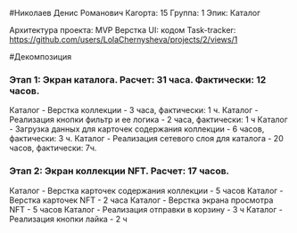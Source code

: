 #Николаев Денис Романович
Кагорта: 15
Группа: 1
Эпик: Каталог

Архитектура проекта: MVP
Верстка UI: кодом
Task-tracker: https://github.com/users/LolaChernysheva/projects/2/views/1

#Декомпозиция 

### Этап 1: Экран каталога. Расчет: 31 часа. Фактически: 12 часов.
Каталог - Верстка коллекции  - 3 часа, фактически: 1 ч.
Каталог - Реализация кнопки фильтр и ее логика - 2 часа, фактически: 1 ч
Каталог - Загрузка данных для карточек содержания коллекции - 6 часов, фактически: 3 ч.
Каталог - Реализация сетевого слоя для каталога - 20 часов, фактически: 7ч.

### Этап 2: Экран коллекции NFT. Расчет: 17 часов.
Каталог - Верстка карточек содержания коллекции - 5 часов
Каталог - Верстка карточек NFT - 2 часа
Каталог - Верстка экрана просмотра NFT - 5 часов
Каталог - Реализация отправки в корзину - 3 ч
Каталог - Реализация кнопки лайка - 2 ч
